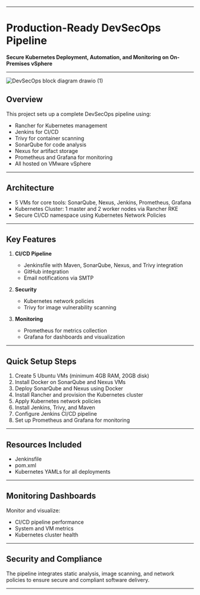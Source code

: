 
---

# Production-Ready DevSecOps Pipeline

**Secure Kubernetes Deployment, Automation, and Monitoring on On-Premises vSphere**

---

![DevSecOps block diagram drawio (1)](https://github.com/user-attachments/assets/81aaa600-0452-4e74-a8c1-89d1c3429e0b)


## Overview

This project sets up a complete DevSecOps pipeline using:

- Rancher for Kubernetes management  
- Jenkins for CI/CD  
- Trivy for container scanning  
- SonarQube for code analysis  
- Nexus for artifact storage  
- Prometheus and Grafana for monitoring  
- All hosted on VMware vSphere

---

## Architecture

- 5 VMs for core tools: SonarQube, Nexus, Jenkins, Prometheus, Grafana  
- Kubernetes Cluster: 1 master and 2 worker nodes via Rancher RKE  
- Secure CI/CD namespace using Kubernetes Network Policies

---

## Key Features

1. **CI/CD Pipeline**
   - Jenkinsfile with Maven, SonarQube, Nexus, and Trivy integration  
   - GitHub integration  
   - Email notifications via SMTP  

2. **Security**
   - Kubernetes network policies  
   - Trivy for image vulnerability scanning  

3. **Monitoring**
   - Prometheus for metrics collection  
   - Grafana for dashboards and visualization  

---

## Quick Setup Steps

1. Create 5 Ubuntu VMs (minimum 4GB RAM, 20GB disk)  
2. Install Docker on SonarQube and Nexus VMs  
3. Deploy SonarQube and Nexus using Docker  
4. Install Rancher and provision the Kubernetes cluster  
5. Apply Kubernetes network policies  
6. Install Jenkins, Trivy, and Maven  
7. Configure Jenkins CI/CD pipeline  
8. Set up Prometheus and Grafana for monitoring  

---

## Resources Included

- Jenkinsfile  
- pom.xml  
- Kubernetes YAMLs for all deployments  

---

## Monitoring Dashboards

Monitor and visualize:
- CI/CD pipeline performance  
- System and VM metrics  
- Kubernetes cluster health  

---

## Security and Compliance

The pipeline integrates static analysis, image scanning, and network policies to ensure secure and compliant software delivery.

---
